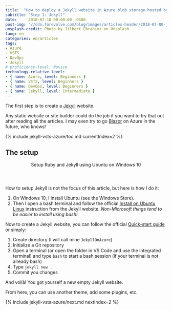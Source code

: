 ```yaml
---
title:  "How to deploy a Jekyll website in Azure blob storage hosted by Azure static website using a VSTS continuous deployment pipeline"
subtitle: "Step 1: Jekyll"
date:     2018-07-10 00:00:00 -0500
post-img: "//cdn.forevolve.com/blog/images/articles-header/2018-07-00-jekyll-vsts-azure-v3.jpg"
unsplash-credit: Photo by Jilbert Ebrahimi on Unsplash
lang: en
categories: en/articles
tags: 
- Azure
- VSTS
- DevOps
- Jekyll
# proficiency-level: Novice
technology-relative-level:
- { name: Azure, level: Beginners }
- { name: VSTS, level: Beginners }
- { name: DevOps, level: Beginners }
- { name: Jekyll, level: Intermediate }
---
```


The first step is to create a [Jekyll](https://jekyllrb.com/) website.

Any static website or site builder could do the job if you want to try that out after reading all the articles. I may even try to go [Blazor](https://github.com/aspnet/Blazor) on Azure in the future, who knows!<!--more-->

{% include jekyll-vsts-azure/toc.md currentIndex=2 %}

## The setup

<aside>
    <header>Setup Ruby and Jekyll using Ubuntu on Windows 10</header>
    <section>
        <p>How to setup Jekyll is not the focus of this article, but here is how I do it:</p>
        <ol>
            <li>On Windows 10, I install Ubuntu (see the Windows Store).</li>
            <li>
                Then I open a bash terminal and follow the official
                <a href="https://jekyllrb.com/docs/installation/#ubuntu">Install on Ubuntu Linux</a>
                instruction from the Jekyll website.
                <i>Non-Microsoft things tend to be easier to install using bash!</i>
            </li>
        </ol>
    </section>
</aside>

Now to create a Jekyll website, you can follow the official [Quick-start guide](https://jekyllrb.com/docs/quickstart/) or simply:

1.  Create directory (I will call mine `JekyllOnAzure`)
1.  Initialize a Git repository
1.  Open a terminal (or open the folder in VS Code and use the integrated terminal) and type `bash` to start a bash session (if your terminal is not already bash)
1.  Type `jekyll new .`
1.  Commit you changes

And voilà! You got yourself a new empty Jekyll website.

From here, you can use another theme, add some plugins, etc.

{% include jekyll-vsts-azure/next.md nextIndex=2 %}
